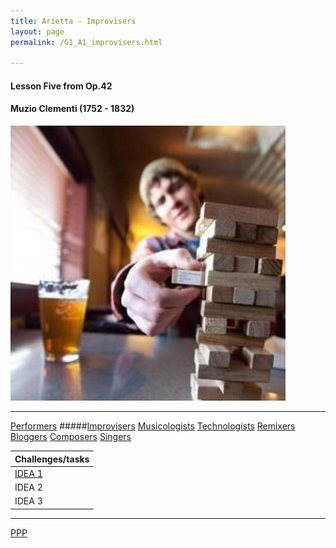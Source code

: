 ```yaml
---
title: Arietta - Improvisers
layout: page
permalink: /G1_A1_improvisers.html

---
```



#### Lesson Five from Op.42

#### Muzio Clementi (1752 - 1832)

![Mou icon](https://raw.githubusercontent.com/Stuartbriner/portland/gh-pages/images/me.jpeg)
***

[Performers](G1_A1_performers.html)
#####[Improvisers](G1_A1_improvisers.html)
[Musicologists](G1_A1_musicologists.html)
[Technologists](G1_A1_technologists.html)
[Remixers](G1_A1_remixers.html)
[Bloggers](G1_A1_bloggers.html)
[Composers](G1_A1_composers.html)
[Singers](G1_A1_singers.html)

| Challenges/tasks | 
| ------------ | 
| [IDEA 1](G1_A1_improvisers_idea_1.html)       |
| IDEA 2       |
| IDEA 3       |

***



[PPP](https://itunes.apple.com/gb/app/abrsm-piano-practice-partner/id891238739?mt=8>)



